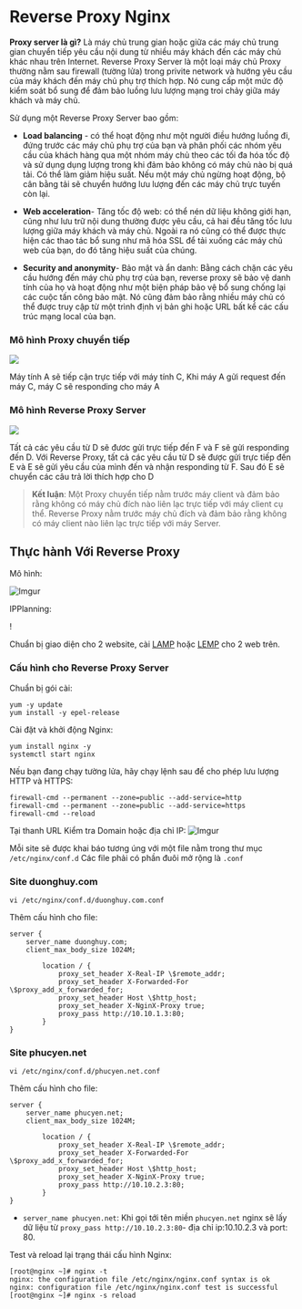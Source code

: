 # Reverse Proxy Nginx
**Proxy server là gì?**
Là máy chủ trung gian hoặc giữa các máy chủ trung gian chuyển tiếp yêu cầu nội dung từ nhiều máy khách đến các máy chủ khác nhau trên Internet. Reverse Proxy Server là một loại máy chủ Proxy thường nằm sau firewall (tường lửa) trong privite network và hướng yêu cầu của máy khách đến máy chủ phụ trợ thích hợp. Nó cung cấp một mức độ kiểm soát bổ sung để đảm bảo luồng lưu lượng mạng troi chảy giữa máy khách và máy chủ.

Sử dụng một Reverse Proxy Server bao gồm:
* **Load balancing** - có thể hoạt động như một người điều hướng luồng đi, đứng trước các máy chủ phụ trợ của bạn và phân phối các nhóm yêu cầu của khách hàng qua một nhóm máy chủ theo các tối đa hóa tốc độ và sử dụng dụng lượng trong khi đảm bảo không có máy chủ nào bị quá tải. Có thể làm giảm hiệu suất. Nếu một máy chủ ngừng hoạt động, bộ cân bằng tải sẽ chuyển hướng lưu lượng đến các máy chủ trực tuyến còn lại.

* **Web acceleration**- Tăng tốc độ web: có thể nén dữ liệu không giới hạn, cũng như lưu trữ nội dung thường được yêu cầu, cả hai đều tăng tốc lưu lượng giữa máy khách và máy chủ. Ngoài ra nó cũng có thể được thực hiện các thao tác bổ sung như mã hóa SSL để tải xuống các máy chủ web của bạn, do đó tăng hiệu suất của chúng.

* **Security and anonymity**- Bảo mật và ẩn danh: Bằng cách chặn các yêu cầu hướng đến máy chủ phụ trợ của bạn, reverse proxy sẽ bảo vệ danh tính của họ và hoạt động như một biện pháp bảo vệ bổ sung chống lại các cuộc tấn công bảo mật. Nó cũng đảm bảo rằng nhiều máy chủ có thể được truy cập từ một trình định vị bản ghi hoặc URL bất kể các cấu trúc mạng local của bạn.

### Mô hình Proxy chuyển tiếp 
![](https://www.cloudflare.com/img/learning/cdn/glossary/reverse-proxy/forward-proxy-flow.svg)

Máy tính A sẽ tiếp cận trực tiếp với máy tính C, Khi máy A gửi request đến máy C, máy C sẽ responding cho máy A
### Mô hình Reverse Proxy Server 

![](https://www.cloudflare.com/img/learning/cdn/glossary/reverse-proxy/reverse-proxy-flow.svg)

Tất cả các yêu cầu từ D sẽ đươc gửi trực tiếp đến F và F sẽ gửi responding đến D. Với Reverse Proxy, tất cả các yêu cầu từ D sẽ được gửi trực tiếp đến E và E sẽ gửi yêu cầu của mình đến và nhận responding từ F. Sau đó E sẽ chuyển các câu trả lời thích hợp cho D

>**Kết luận**: Một Proxy chuyển tiếp nằm trước máy client và đảm bảo rằng không có máy chủ đích nào liên lạc trực tiếp với máy client cụ thể. Reverse Proxy nằm trước máy chủ đích và đảm bảo rằng không có máy client nào liên lạc trực tiếp với máy Server.
## Thực hành Với Reverse Proxy
Mô hình:

![Imgur](https://i.imgur.com/GhGa4EG.png)

IPPlanning:

!

Chuẩn bị giao diện cho 2 website, cài [LAMP](https://github.com/huydv398/Linux-tutorial/blob/master/CentOS-7/LAMP.md) hoặc [LEMP](https://github.com/huydv398/Linux-tutorial/blob/master/CentOS-7/LEMP.md) cho 2 web trên.

### Cấu hình cho Reverse Proxy Server

Chuẩn bị gói cài:

```
yum -y update
yum install -y epel-release
```

Cài đặt và khởi động Nginx:

```
yum install nginx -y
systemctl start nginx
```

Nếu bạn đang chạy tường lửa, hãy chạy lệnh sau để cho phép lưu lượng HTTP và HTTPS:

```
firewall-cmd --permanent --zone=public --add-service=http
firewall-cmd --permanent --zone=public --add-service=https
firewall-cmd --reload
```

Tại thanh URL Kiểm tra Domain hoặc địa chỉ IP:
![Imgur](https://i.imgur.com/QKojA5q.png)

Mỗi site sẽ được khai báo tương úng với một file nằm trong thư mục `/etc/nginx/conf.d` Các file phải có phần đuôi mở rộng là `.conf`

### Site duonghuy.com

`vi /etc/nginx/conf.d/duonghuy.com.conf`

Thêm cấu hình cho file:

```
server {
    server_name duonghuy.com;
    client_max_body_size 1024M;

        location / {
            proxy_set_header X-Real-IP \$remote_addr;
            proxy_set_header X-Forwarded-For \$proxy_add_x_forwarded_for;
            proxy_set_header Host \$http_host;
            proxy_set_header X-NginX-Proxy true;
            proxy_pass http://10.10.1.3:80;
        }
}
```


### Site phucyen.net

`vi /etc/nginx/conf.d/phucyen.net.conf`

Thêm cấu hình cho file:

```
server {
    server_name phucyen.net;
    client_max_body_size 1024M;

        location / {
            proxy_set_header X-Real-IP \$remote_addr;
            proxy_set_header X-Forwarded-For \$proxy_add_x_forwarded_for;
            proxy_set_header Host \$http_host;
            proxy_set_header X-NginX-Proxy true;
            proxy_pass http://10.10.2.3:80;
        }
}
```

* `server_name phucyen.net`: Khi gọi tới tên miền `phucyen.net` nginx sẽ lấy dữ liệu từ `proxy_pass http://10.10.2.3:80`- địa chỉ ip:10.10.2.3 và port: 80.

Test và reload lại trạng thái cấu hình Nginx:
```
[root@nginx ~]# nginx -t
nginx: the configuration file /etc/nginx/nginx.conf syntax is ok
nginx: configuration file /etc/nginx/nginx.conf test is successful
[root@nginx ~]# nginx -s reload
```